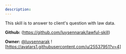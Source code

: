 ```yaml
---
description: 
---
```

This skill is to answer to client's question with law data.

**Github:** (https://github.com/luysennarak/lawful-skill)

**Owner:** [@luysennarak](https://github.com/luysennarak) ![https://avatars1.githubusercontent.com/u/25537951?v=4]

